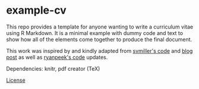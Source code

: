 # example-cv

This repo provides a template for anyone wanting to write a curriculum vitae using R Markdown. It is a minimal example with dummy code and text to show how all of the elements come together to produce the final document.

This work was inspired by and kindly adapted from [svmiller's code](https://github.com/svmiller/svm-r-markdown-templates) and [blog post](http://svmiller.com/blog/2016/03/svm-r-markdown-cv/) as well as [ryanpeek's code](https://github.com/ryanpeek/markdown_cv) updates.

Dependencies: knitr, pdf creator (TeX)

[License](https://github.com/eddiekasner/example-cv/blob/master/LICENSE)
